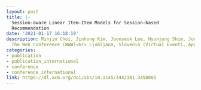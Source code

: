 ```yaml
---
layout: post
title: |-
  Session-aware Linear Item-Item Models for Session-based
  Recommendation
date: '2021-01-17 16:18:19'
description: Minjin Choi, Jinhong Kim, Joonseok Lee, Hyunjung Shim, Jongwuk Lee<br>30th
  The Web Conference (WWW)<br> Ljubljana, Slovenia (Virtual Event), April, 2021
categories:
- publication
- publication_international
- conference
- conference_international
link: https://dl.acm.org/doi/abs/10.1145/3442381.3450005
---
```


